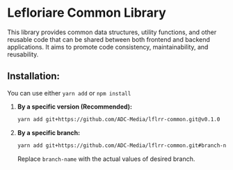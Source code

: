 # Lefloriare Common Library

This library provides common data structures, utility functions, and other reusable code that can be shared between both frontend and backend applications. It aims to promote code consistency, maintainability, and reusability.

## Installation:

You can use either `yarn add` or `npm install`

1. **By a specific version (Recommended):**
   ```bash
   yarn add git+https://github.com/ADC-Media/lflrr-common.git@v0.1.0
   ```

2. **By a specific branch:**
   ```bash
   yarn add git+https://github.com/ADC-Media/lflrr-common.git#branch-name
   ```
   Replace `branch-name` with the actual values of desired branch.
